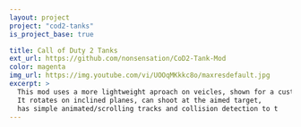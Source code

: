 ```yaml
---
layout: project
project: "cod2-tanks"
is_project_base: true

title: Call of Duty 2 Tanks
ext_url: https://github.com/nonsensation/CoD2-Tank-Mod
color: magenta
img_url: https://img.youtube.com/vi/UOOqMKkkc8o/maxresdefault.jpg
excerpt: >
  This mod uses a more lightweight aproach on veicles, shown for a custom tank model.
  It rotates on inclined planes, can shoot at the aimed target,
  has simple animated/scrolling tracks and collision detection to t
---
```



